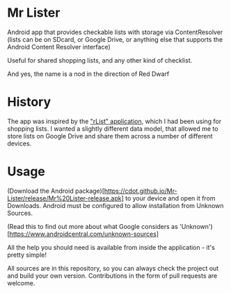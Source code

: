 # Mr Lister
Android app that provides checkable lists with storage via ContentResolver (lists can be on SDcard,
or Google Drive, or anything else that supports the Android Content Resolver interface)

Useful for shared shopping lists, and any other kind of checklist.

And yes, the name is a nod in the direction of Red Dwarf

# History
The app was inspired by the ["rList" application](https://play.google.com/store/apps/details?id=com.rundgong.shoppinglist),
which I had been using for shopping lists. I wanted a slightly different data model, that allowed
me to store lists on Google Drive and share them across a number of different devices.

# Usage
(Download the Android package)[https://cdot.github.io/Mr-Lister/release/Mr%20Lister-release.apk]
to your device and open it from Downloads. Android must be configured to allow
installation from Unknown Sources.

(Read this to find out more about what Google considers as 'Unknown')[https://www.androidcentral.com/unknown-sources]

All the help you should need is available from inside the application - it's pretty simple!

All sources are in this repository, so you can always check the project out and build your own
version. Contributions in the form of pull requests are welcome.